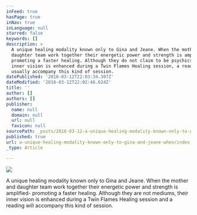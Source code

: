 ```yaml
---
inFeed: true
hasPage: true
inNav: true
inLanguage: null
starred: false
keywords: []
description: >
  A unique healing modality known only to Gina and Jeane. When the mother and
  daughter team work together their energetic power and strength is amplified-
  promoting a faster healing. Although they do not claim to be psychics, their
  inner vision is enhanced during a Twin Flames Healing session, a reading will
  usually accompany this kind of session.
datePublished: '2016-03-12T22:03:34.307Z'
dateModified: '2016-03-12T22:02:46.624Z'
title: ''
author: []
authors: []
publisher:
  name: null
  domain: null
  url: null
  favicon: null
sourcePath: _posts/2016-03-12-a-unique-healing-modality-known-only-to-gina-and-jeane-when.md
published: true
url: a-unique-healing-modality-known-only-to-gina-and-jeane-when/index.html
_type: Article

---
```

![](https://the-grid-user-content.s3-us-west-2.amazonaws.com/f5c04cfc-ff6f-49a6-b04c-463b8c4655d5.jpg)

A unique healing modality known only to Gina and Jeane. When the mother and daughter team work together their energetic power and strength is amplified- promoting a faster healing. Although they are not mediums, their inner vision is enhanced during a Twin Flames Healing session and a reading will accompany this kind of session.